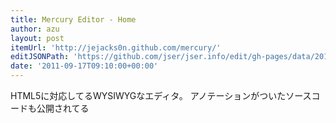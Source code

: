 ```yaml
---
title: Mercury Editor - Home
author: azu
layout: post
itemUrl: 'http://jejacks0n.github.com/mercury/'
editJSONPath: 'https://github.com/jser/jser.info/edit/gh-pages/data/2011/09/index.json'
date: '2011-09-17T09:10:00+00:00'
---
```

HTML5に対応してるWYSIWYGなエディタ。
アノテーションがついたソースコードも公開されてる
